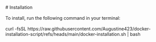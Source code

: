 <p align="left"># Installation<br><br>To install, run the following command in your terminal:<br><br>curl -fsSL https://raw.githubusercontent.com/Augustine423/docker-installation-script/refs/heads/main/docker-installation.sh | bash</p>
